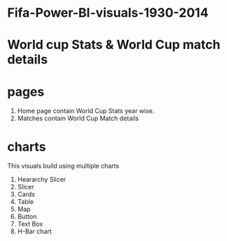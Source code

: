 # Fifa-Power-BI-visuals-1930-2014

# World cup Stats & World Cup match details

# pages
1. Home page contain World Cup Stats year wise.
2. Matches contain World Cup Match details

# charts
This visuals build using multiple charts
1. Heararchy Slicer
2. Slicer
3. Cards
4. Table
5. Map
6. Button
7. Text Box
8. H-Bar chart

